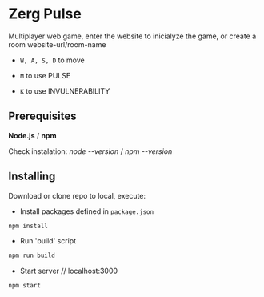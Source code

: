 # Zerg Pulse
Multiplayer web game, enter the website to inicialyze the game, or create a room website-url/room-name 

* ``W, A, S, D`` to move 

* ``M`` to use PULSE 

* ``K`` to use INVULNERABILITY 


## Prerequisites

**Node.js** / **npm**

Check instalation: *node --version* / *npm --version*


## Installing

Download or clone repo to local, execute:

* Install packages defined in ``package.json``
```javascript
npm install
```
* Run 'build' script
```javascript
npm run build
```
* Start server // localhost:3000
```javascript
npm start
```
